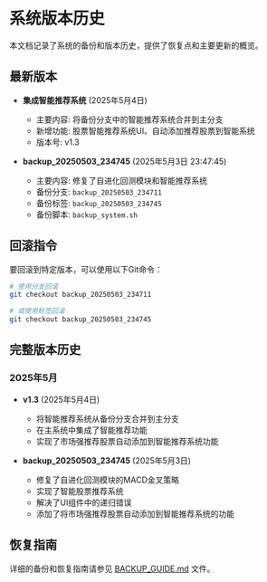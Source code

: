 # 系统版本历史

本文档记录了系统的备份和版本历史，提供了恢复点和主要更新的概览。

## 最新版本

- **集成智能推荐系统** (2025年5月4日)
  - 主要内容: 将备份分支中的智能推荐系统合并到主分支
  - 新增功能: 股票智能推荐系统UI、自动添加推荐股票到智能系统
  - 版本号: v1.3

- **backup_20250503_234745** (2025年5月3日 23:47:45)
  - 主要内容: 修复了自进化回测模块和智能推荐系统
  - 备份分支: `backup_20250503_234711`
  - 备份标签: `backup_20250503_234745`
  - 备份脚本: `backup_system.sh`

## 回滚指令

要回滚到特定版本，可以使用以下Git命令：

```bash
# 使用分支回滚
git checkout backup_20250503_234711

# 或使用标签回滚
git checkout backup_20250503_234745
```

## 完整版本历史

### 2025年5月

- **v1.3** (2025年5月4日)
  - 将智能推荐系统从备份分支合并到主分支
  - 在主系统中集成了智能推荐功能
  - 实现了市场强推荐股票自动添加到智能推荐系统功能

- **backup_20250503_234745** (2025年5月3日)
  - 修复了自进化回测模块的MACD金叉策略
  - 实现了智能股票推荐系统
  - 解决了UI组件中的递归错误
  - 添加了将市场强推荐股票自动添加到智能推荐系统的功能

## 恢复指南

详细的备份和恢复指南请参见 [BACKUP_GUIDE.md](BACKUP_GUIDE.md) 文件。 